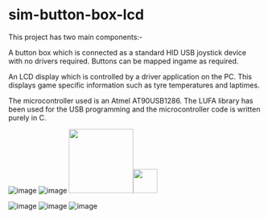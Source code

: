 # sim-button-box-lcd
This project has two main components:-

A button box which is connected as a standard HID USB joystick device with no drivers required. Buttons can be mapped ingame as required.

An LCD display which is controlled by a driver application on the PC. This displays game specific information such as tyre temperatures and laptimes. 

The microcontroller used is an Atmel AT90USB1286. The LUFA library has been used for the USB programming and the microcontroller code is written purely in C.

![image](https://github.com/RupertHSmith/sim-button-box-lcd/blob/master/img/device/IMG_20201103_173257.jpg)
![image](https://github.com/RupertHSmith/sim-button-box-lcd/blob/master/img/device/IMG_20201103_173328.jpg)
<img src="https://github.com/RupertHSmith/sim-button-box-lcd/blob/master/img/app/Screenshot_20201103-173508.jpg" width="128"><img src="https://github.com/RupertHSmith/sim-button-box-lcd/blob/master/img/app/Screenshot_20201103-173520.jpg" width="48">

![image](https://github.com/RupertHSmith/sim-button-box-lcd/blob/master/img/app/Screenshot_20201103-173533.jpg)
![image](https://github.com/RupertHSmith/sim-button-box-lcd/blob/master/img/app/Screenshot_20201103-173539.jpg)
![image](https://github.com/RupertHSmith/sim-button-box-lcd/blob/master/img/app/Screenshot_20201103-173545.jpg)


